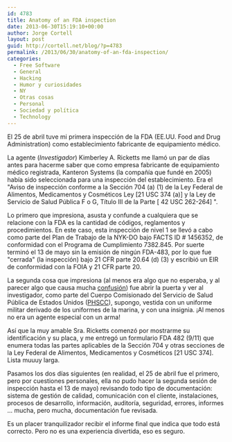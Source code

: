 ```yaml
---
id: 4783
title: Anatomy of an FDA inspection
date: 2013-06-30T15:19:10+00:00
author: Jorge Cortell
layout: post
guid: http://cortell.net/blog/?p=4783
permalink: /2013/06/30/anatomy-of-an-fda-inspection/
categories:
  - Free Software
  - General
  - Hacking
  - Humor y curiosidades
  - NY
  - Otras cosas
  - Personal
  - Sociedad y polí­tica
  - Technology
---
```

El 25 de abril tuve mi primera inspección de la FDA (EE.UU. Food and Drug Administration) como establecimiento fabricante de equipamiento médico.

La agente (_Investigador_) Kimberley A. Ricketts me llamó un par de días antes para hacerme saber que como empresa fabricante de equipamiento médico registrada, Kanteron Systems (la compañía que fundé en 2005) había sido seleccionada para una inspección del establecimiento. Era el "Aviso de inspección conforme a la Sección 704 (a) (1) de la Ley Federal de Alimentos, Medicamentos y Cosméticos Ley [21 USC 374 (a)] y la Ley de Servicio de Salud Pública F o G, Título III de la Parte [ 42 USC 262-264] ".

Lo primero que impresiona, asusta y confunde a cualquiera que se relacione con la FDA es la cantidad de códigos, reglamentos y procedimientos. En este caso, esta inspección de nivel 1 se llevó a cabo como parte del Plan de Trabajo de la NYK-DO bajo FACTS ID # 1456352, de conformidad con el Programa de Cumplimiento 7382.845. Por suerte terminó el 13 de mayo sin la emisión de ningún FDA-483, por lo que fue "cerrada" (la inspección) bajo 21 CFR parte 20.64 (d) (3) y escribió un EIR de conformidad con la FOIA y 21 CFR parte 20.

La segunda cosa que impresiona (al menos era algo que no esperaba, y al parecer algo que causa mucha <a title="http://boards.straightdope.com/sdmb/archive/index.php/t-380383.html" href="http://boards.straightdope.com/sdmb/archive/index.php/t-380383.html" target="_blank">confusión</a>) fue abrir la puerta y ver al investigador, como parte del Cuerpo Comisionado del Servicio de Salud Pública de Estados Unidos (<a title="http://en.wikipedia.org/wiki/Uniformed_services_of_the_United_States#United_States_Department_of_Health_and_Human_Services_.28HHS.29" href="http://en.wikipedia.org/wiki/Uniformed_services_of_the_United_States#United_States_Department_of_Health_and_Human_Services_.28HHS.29" target="_blank">PHSCC</a>), supongo, vestida con un uniforme militar derivado de los uniformes de la marina, y con una insignia. ¡Al menos no era un agente especial con un arma!

Así que la muy amable Sra. Ricketts comenzó por mostrarme su identificación y su placa, y me entregó un formulario FDA 482 (9/11) que enumera todas las partes aplicables de la Sección 704 y otras secciones de la Ley Federal de Alimentos, Medicamentos y Cosméticos [21 USC 374]. Lista muuuy larga.

Pasamos los dos días siguientes (en realidad, el 25 de abril fue el primero, pero por cuestiones personales, ella no pudo hacer la segunda sesión de inspección hasta el 13 de mayo) revisando todo tipo de documentación: sistema de gestión de calidad, comunicación con el cliente, instalaciones, procesos de desarrollo, información, auditoría, seguridad, errores, informes ... mucha, pero mucha, documentación fue revisada.

Es un placer tranquilizador recibir el informe final que indica que todo está correcto. Pero no es una experiencia divertida, eso es seguro.